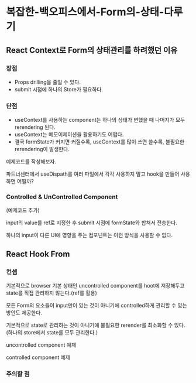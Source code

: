 # 복잡한-백오피스에서-Form의-상태-다루기

## React Context로 Form의 상태관리를 하려했던 이유

### 장점

- Props drilling을 줄일 수 있다.
- submit 시점에 하나의 Store가 필요하다.

### 단점

- useContext를 사용하는 component는 하나의 상태가 변했을 때 나머지가 모두 rerendering 된다.
- useContext는 메모이제이션을 활용하기도 어렵다.
- 결국 formState가 커지면 커질수록, useContext를 많이 쓰면 쓸수록, 불필요한 rerendering이 발생한다.


예제코드를 작성해보자.

파트너센터에서 useDispath를 여러 파일에서 각각 사용하지 말고 hook을 만들어 사용하면 어떨까?

### Controlled & UnControlled Component

(예제코드 추가)

input의 value를 ref로 지정한 후 submit 시점에 formState와 합쳐서 전송한다.

하나의 input이 다른 UI에 영향을 주는 컴포넌트는 이런 방식을 사용할 수 없다.

## React Hook From

### 컨셉

기본적으로 browser 기본 상태인 uncontrolled component를 hoot에 저장해두고 state를 직접 관리하지 않는다.(ref를 활용)

모든 Form의 요소들이 input만이 있는 것이 아니기에 controlled하게 관리할 수 있는 방안도 제공한다.

기본적으로 state로 관리하는 것이 아니기에 불필요한 rerender를 최소화할 수 있다.(하나의 store에서 state를 모두 관리한다.)

uncontrolled component 예제

controlled component 예제

### 주의할 점

